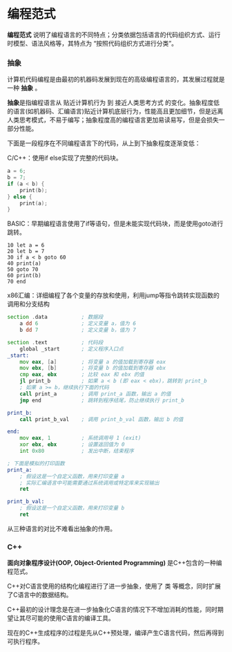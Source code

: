 # 编程范式

**编程范式** 说明了编程语言的不同特点；分类依据包括语言的代码组织方式、运行时模型、语法风格等，其特点为 “按照代码组织方式进行分类”。



### 抽象

计算机代码编程是由最初的机器码发展到现在的高级编程语言的，其发展过程就是一种 **抽象** 。 

**抽象**是指编程语言从 贴近计算机行为 到 接近人类思考方式 的变化。抽象程度低的语言(如机器码、汇编语言)贴近计算机底层行为，性能高且更加细节，但是远离人类思考模式，不易于编写；抽象程度高的编程语言更加易读易写，但是会损失一部分性能。

下面是一段程序在不同编程语言下的代码，从上到下抽象程度逐渐变低：

C/C++：使用if else实现了完整的代码块。
```c
a = 6;
b = 7;
if (a < b) {
    print(b);
} else {
    print(a);
}
```

BASIC：早期编程语言使用了if等语句，但是未能实现代码块，而是使用goto进行跳转。
```basic
10 let a = 6
20 let b = 7
30 if a < b goto 60
40 print(a)
50 goto 70
60 print(b)
70 end
```

x86汇编：详细编程了各个变量的存放和使用，利用jump等指令跳转实现函数的调用和分支结构
```asm
section .data           ; 数据段
    a dd 6              ; 定义变量 a，值为 6
    b dd 7              ; 定义变量 b，值为 7

section .text           ; 代码段
    global _start       ; 定义程序入口点
_start:
    mov eax, [a]        ; 将变量 a 的值加载到寄存器 eax
    mov ebx, [b]        ; 将变量 b 的值加载到寄存器 ebx
    cmp eax, ebx        ; 比较 eax 和 ebx 的值
    jl print_b          ; 如果 a < b (即 eax < ebx)，跳转到 print_b
    ; 如果 a >= b，继续执行下面的代码
    call print_a        ; 调用 print_a 函数，输出 a 的值
    jmp end             ; 跳转到程序结尾，防止继续执行 print_b

print_b:
    call print_b_val    ; 调用 print_b_val 函数，输出 b 的值

end:
    mov eax, 1          ; 系统调用号 1 (exit)
    xor ebx, ebx        ; 设置返回值为 0
    int 0x80            ; 发出中断，结束程序

; 下面是模拟的打印函数
print_a:
    ; 假设这是一个自定义函数，用来打印变量 a
    ; 实际汇编语言中可能需要通过系统调用或特定库来实现输出
    ret

print_b_val:
    ; 假设这是一个自定义函数，用来打印变量 b
    ret
```

从三种语言的对比不难看出抽象的作用。

### C++

**面向对象程序设计(OOP, Object-Oriented Programming)** 是C++包含的一种编程范式。

C++对C语言使用的结构化编程进行了进一步抽象，使用了 类 等概念，同时扩展了C语言中的数据结构。

C++最初的设计理念是在进一步抽象化C语言的情况下不增加消耗的性能，同时期望让其尽可能的使用C语言的编译工具。

现在的C++生成程序的过程是先从C++预处理，编译产生C语言代码，然后再得到可执行程序。
